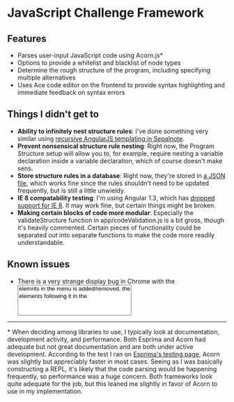 # JavaScript Challenge Framework

## Features
- Parses user-input JavaScript code using Acorn.js*
- Options to provide a whitelist and blacklist of node types
- Determine the rough structure of the program, including specifying multiple
alternatives
- Uses Ace code editor on the frontend to provide syntax highlighting and
immediate feedback on syntax errors

## Things I didn't get to
- **Ability to infinitely nest structure rules**: I've done something very similar
using [recursive AngularJS templating in Sepalnote](https://github.com/liddiard/sepalnote/blob/master/notes/templates/include/note_major.html).
- **Prevent nonsensical structure rule nesting**: Right now, the Program Structure
setup will allow you to, for example, require nesting a variable declaration
inside a variable declaration, which of course doesn't make sens.
- **Store structure rules in a database**: Right now, they're stored in
[a JSON file](https://github.com/liddiard/js-analyzer/blob/master/public/js/nodeObjects.json),
which works fine since the rules shouldn't need to be updated frequently, but is
still a little unwieldy.
- **IE 8 compatability testing**: I'm using Angular 1.3, which has
[dropped support for IE 8](https://docs.angularjs.org/guide/ie). It may work fine,
but certain things might be broken.
- **Making certain blocks of code more modular**: Especially the validateStructure
function in app/codeValidation.js is a bit gross, though it's heavily commented.
Certain pieces of functionality could be separated out into separate functions
to make the code more readily understandable.


## Known issues
- There is a very strange display bug in Chrome with the <select multiple> elements.
If one of the <option> elemnts in the menu is added/removed, the <option> elements
following it in the <optgroup> get indented. I've tried removing all CSS and the
problem persists. The display issue is not present in other browsers.

---------------------------------------

\* When deciding among libraries to use, I typically look at documentation,
development activity, and performance. Both Esprima and Acorn had adequate but
not great documentation and are both under active development. According
to the test I ran on [Esprima's testing page](http://esprima.org/test/compare.html),
Acorn was slightly but appreciably faster in most cases. Seeing as I was basically
constructing a REPL, it's likely that the code parsing would be happening frequently,
so performance was a huge concern. Both frameworks look quite adequate for the job,
but this leaned me slightly in favor of Acorn to use in my implementation.
